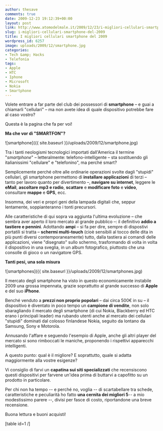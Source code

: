 ```yaml
---
author: thesave
comments: true
date: 2009-12-23 19:12:39+00:00
layout: post
link: http://www.atomodelmale.it/2009/12/23/i-migliori-cellulari-smartphone-del-2009/
slug: i-migliori-cellulari-smartphone-del-2009
title: I migliori cellulari smartphone del 2009
wordpress_id: 6257
image: uploads/2009/12/smartphone.jpg
categories:
- Tech &amp; Hacks
- Telefonia
tags:
- Apple
- HTC
- Iphone
- Microsoft
- Nokia
- Smartphone
---
```


Volete entrare a far parte del club dei possessori di **smartphone** – e guai a chiamarli "cellulari" – ma non avete idea di quale dispositivo potrebbe fare al caso vostro?

Questa è la pagina che fa per voi!

**Ma che vor dì "SMARTFON"?**

![smartphone]({{ site.baseurl }}/uploads/2009/12/smartphone.jpg)

Tra i tanti neologismi tecnologici importati dall'America il termine "_smartphone_" – letteralmente: telefono-intelligente – sta sostituendo gli italianissimi "cellulare" e "telefonino", ma perché smart?

Semplicemente perché oltre alle ordinarie operazioni svolte dagli "stupidi" cellulari, gli smartphone permettono di **installare applicazioni** di terzi – tanto per lavoro quanto per divertimento –, **navigare su internet**, leggere le **eMail**, **ascoltare mp3 e radio**, **scattare** e **modificare  foto** e **video**, consultare **mappe** e **GPS**, ecc.

Insomma, dei veri e propri geni della lampada digitali che, seppur lentamente, soppianteranno i tonti precursori.

Alle caratteristiche di qui sopra va aggiunta l'ultima evoluzione – che sembra aver aperto il loro mercato al grande pubblico –: il definitivo **addio a tastiere e pennini**. Adottando **ampi** – si fa per dire, sempre di dispostivi portatili si tratta – **schermi multi-touch** (cioè sensibili al tocco delle dita in più punti diversi contemporaneamente) tutto, dalla tastiera ai comandi delle applicazioni, viene "disegnato" sullo schermo, trasformando di volta in volta il dispositivo in una sveglia, in un album fotografico, piuttosto che una consolle di gioco o un navigatore GPS.

**Tanti pesi, una sola misura**

![smartphones]({{ site.baseurl }}/uploads/2009/12/smartphones.jpg)

Il mercato degli smartphone ha visto in questo economicamente instabile 2009 una grossa impennata, grazie soprattutto al grande successo di **Apple** e del suo **iPhone**.

Benché venduto a **prezzi non proprio popolari** – dai circa 500€ in su – il dispositivo è diventato in poco tempo un **campione di vendite**, non solo sbaragliando il mercato degli smartphone (di cui Nokia, Blackberry ed HTC erano i principali leader) ma rubando utenti anche al mercato dei cellulari "stupidi" dominati dal colosso finlandese Nokia, seguito da lontano da Samsung, Sony e Motorola.

Annusando l'affare e seguendo l'esempio di Apple, anche gli altri player del mercato si sono rimboccati le maniche, proponendo i rispettivi apparecchi intelligenti.

A questo punto: qual è il migliore? E soprattutto, quale si adatta maggiormente alla vostre esigenze?

Vi consiglio di farvi un **capatina sui siti specializzati** che recensiscono questi dispositivi per farvene un'idea prima di buttarvi a capofitto su un prodotto in particolare.

Per chi non ha tempo -- e perché no, voglia -- di scartabellare tra schede, caratteristiche e peculiarità ho fatto **una cernita dei migliori 5**-- a mio modestissimo parere --, divisi per fasce di costo, riportandone una breve recensione.

Buona lettura e buoni acquisti!

[table id=1 /]
